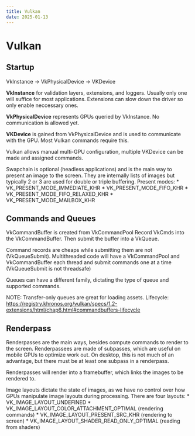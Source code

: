 ```yaml
---
title: Vulkan
date: 2025-01-13
---
```


# Vulkan

## Startup

VkInstance -> VkPhysicalDevice -> VKDevice

**VkInstance** for validation layers, extensions, and loggers. Usually only
one will suffice for most applications. Extensions can slow down the driver
so only enable neccessary ones.

**VkPhysicalDevice** represents GPUs queried by VkInstance. No communication
is allowed yet.

**VKDevice** is gained from VkPhysicalDevice and is used to communicate 
with the GPU. Most Vulkan commands require this.

Vulkan allows manual multi-GPU configuration, multiple VKDevice can be
made and assigned commands.

Swapchain is optional (headless applications) and is the main way
to present an image to the screen. They are internally lists of images
but typically 2 or 3 are used for double or triple buffering.
Present modes:
    * VK_PRESENT_MODE_IMMEDIATE_KHR 
    * VK_PRESENT_MODE_FIFO_KHR
    * VK_PRESENT_MODE_FIFO_RELAXED_KHR
    * VK_PRESENT_MODE_MAILBOX_KHR

## Commands and Queues

VkCommandBuffer is created from VkCommandPool
Record VkCmds into the VkCommandBuffer.
Then submit the buffer into a VkQueue.

Command records are cheaps while submitting them are not (VkQueueSubmit).
Multithreaded code will have a VkCommandPool and VkCommandBuffer each thread
and submit commands one at a time (VkQueueSubmit is not threadsafe)

Queues can have a different family, dictating the type of queue and supported
commands.

NOTE: Transfer-only queues are great for loading assets.
Lifecycle: 
https://registry.khronos.org/vulkan/specs/1.2-extensions/html/chap6.html#commandbuffers-lifecycle

## Renderpass

Renderpasses are the main ways, besides compute commands to render to the screen.
Renderpassees are made of subpasses, which are useful on mobile GPUs to optimize
work out. On desktop, this is not much of an advantage, but there must be at 
least one subpass in a renderpass.

Renderpasses will render into a framebuffer, which links the images to be 
rendered to.

Image layouts dictate the state of images, as we have no control over how
GPUs manipulate image layouts during processing. 
There are four layouts:
    * VK_IMAGE_LAYOUT_UNDEFINED
    * VK_IMAGE_LAYOUT_COLOR_ATTACHMENT_OPTIMAL (rendering commands)
    * VK_IMAGE_LAYOUT_PRESENT_SRC_KHR (rendering to screen)
    * VK_IMAGE_LAYOUT_SHADER_READ_ONLY_OPTIMAL (reading from shaders)

